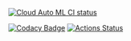 <a href="https://github.com/bera5186/Cloud-AutoML-FrontEnd/actions"><img alt="Cloud Auto ML CI status" src="https://github.com/bera5186/Cloud-AutoML-FrontEnd/workflows/CI-Pipeline/badge.svg"></a>

[![Codacy Badge](https://api.codacy.com/project/badge/Grade/091f74113c2847fb827e9bd8b4809620)](https://app.codacy.com/manual/bera5186/Cloud-AutoML-FrontEnd?utm_source=github.com&utm_medium=referral&utm_content=bera5186/Cloud-AutoML-FrontEnd&utm_campaign=Badge_Grade_Dashboard)
[![Actions Status](https://github.com/bera5186/Cloud-AutoML-FrontEnd/workflows/Build-and-Deploy/badge.svg)](https://github.com/bera5186/Cloud-AutoML-FrontEnd/actions)
